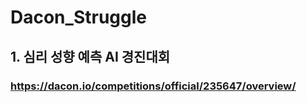 # Dacon_Struggle
  ## 1. 심리 성향 예측 AI 경진대회
  ###    https://dacon.io/competitions/official/235647/overview/
